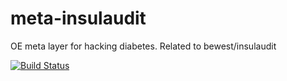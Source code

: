 meta-insulaudit
===============

OE meta layer for hacking diabetes. Related to bewest/insulaudit


[![Build Status](https://travis-ci.org/bewest/meta-insulaudit.png)](https://travis-ci.org/[YOUR_GITHUB_USERNAME]/[YOUR_PROJECT_NAME])

